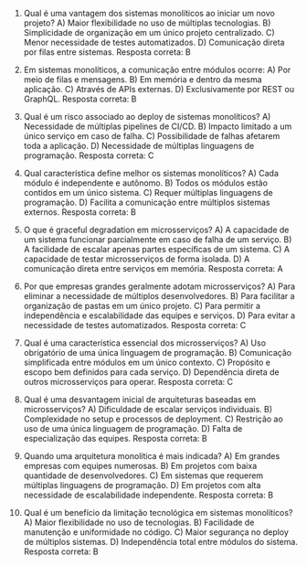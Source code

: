 1. Qual é uma vantagem dos sistemas monolíticos ao iniciar um novo projeto?
A) Maior flexibilidade no uso de múltiplas tecnologias.
B) Simplicidade de organização em um único projeto centralizado.
C) Menor necessidade de testes automatizados.
D) Comunicação direta por filas entre sistemas.
Resposta correta: B

2. Em sistemas monolíticos, a comunicação entre módulos ocorre:
A) Por meio de filas e mensagens.
B) Em memória e dentro da mesma aplicação.
C) Através de APIs externas.
D) Exclusivamente por REST ou GraphQL.
Resposta correta: B

3. Qual é um risco associado ao deploy de sistemas monolíticos?
A) Necessidade de múltiplas pipelines de CI/CD.
B) Impacto limitado a um único serviço em caso de falha.
C) Possibilidade de falhas afetarem toda a aplicação.
D) Necessidade de múltiplas linguagens de programação.
Resposta correta: C

4. Qual característica define melhor os sistemas monolíticos?
A) Cada módulo é independente e autônomo.
B) Todos os módulos estão contidos em um único sistema.
C) Requer múltiplas linguagens de programação.
D) Facilita a comunicação entre múltiplos sistemas externos.
Resposta correta: B

5. O que é graceful degradation em microsserviços?
A) A capacidade de um sistema funcionar parcialmente em caso de falha de um serviço.
B) A facilidade de escalar apenas partes específicas de um sistema.
C) A capacidade de testar microsserviços de forma isolada.
D) A comunicação direta entre serviços em memória.
Resposta correta: A

6. Por que empresas grandes geralmente adotam microsserviços?
A) Para eliminar a necessidade de múltiplos desenvolvedores.
B) Para facilitar a organização de pastas em um único projeto.
C) Para permitir a independência e escalabilidade das equipes e serviços.
D) Para evitar a necessidade de testes automatizados.
Resposta correta: C

7. Qual é uma característica essencial dos microsserviços?
A) Uso obrigatório de uma única linguagem de programação.
B) Comunicação simplificada entre módulos em um único contexto.
C) Propósito e escopo bem definidos para cada serviço.
D) Dependência direta de outros microsserviços para operar.
Resposta correta: C

8. Qual é uma desvantagem inicial de arquiteturas baseadas em microsserviços?
A) Dificuldade de escalar serviços individuais.
B) Complexidade no setup e processos de deployment.
C) Restrição ao uso de uma única linguagem de programação.
D) Falta de especialização das equipes.
Resposta correta: B

9. Quando uma arquitetura monolítica é mais indicada?
A) Em grandes empresas com equipes numerosas.
B) Em projetos com baixa quantidade de desenvolvedores.
C) Em sistemas que requerem múltiplas linguagens de programação.
D) Em projetos com alta necessidade de escalabilidade independente.
Resposta correta: B

10. Qual é um benefício da limitação tecnológica em sistemas monolíticos?
A) Maior flexibilidade no uso de tecnologias.
B) Facilidade de manutenção e uniformidade no código.
C) Maior segurança no deploy de múltiplos sistemas.
D) Independência total entre módulos do sistema.
Resposta correta: B